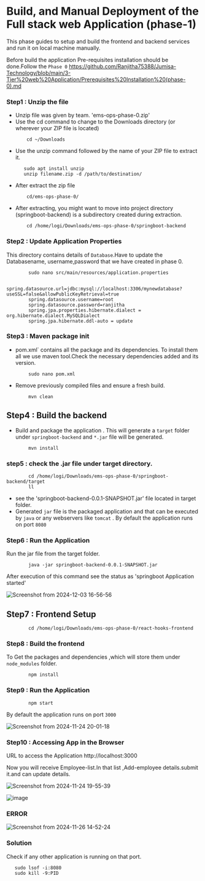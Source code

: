 # Build, and Manual Deployment of the Full stack web Application (phase-1)

This phase guides to setup and build the frontend and backend services and run it on local machine manually.

Before build the application Pre-requisites installation should be done.Follow the `Phase 0` https://github.com/Ranjitha75388/Jumisa-Technology/blob/main/3-Tier%20web%20Application/Prerequisites%20Installation%20(phase-0).md
 

### Step1 : Unzip the file

- Unzip file was given by team. 'ems-ops-phase-0.zip'
- Use the cd command to change to the Downloads directory (or wherever your ZIP file is located)
    ```
        cd ~/Downloads
    ```
- Use the unzip command followed by the name of your ZIP file to extract it.
     ```
        sudo apt install unzip
        unzip filename.zip -d /path/to/destination/
    ```
-  After extract the zip file
    ```
        cd/ems-ops-phase-0/
- After extracting, you might want to move into project directory (springboot-backend) is a subdirectory created during extraction.
    ```
        cd /home/logi/Downloads/ems-ops-phase-0/springboot-backend
    ``` 
### Step2 : Update Application Properties 

This directory contains details of `Database`.Have to update the Databasename, username,password that we have created in phase 0.
    
```
        sudo nano src/main/resources/application.properties
```
```        
        spring.datasource.url=jdbc:mysql://localhost:3306/mynewdatabase?useSSL=false&allowPublicKeyRetrieval=true
        spring.datasource.username=root
        spring.datasource.password=ranjitha
        spring.jpa.properties.hibernate.dialect = org.hibernate.dialect.MySQLDialect
        spring.jpa.hibernate.ddl-auto = update
```
### Step3 : Maven package init

- pom.xml` contains all the package and its dependencies. To install them all we use maven tool.Check the necessary dependencies added and its version.
```
        sudo nano pom.xml
```
- Remove previously compiled files and ensure a fresh build.
```
        mvn clean
```
## Step4 : Build the backend

- Build and package the application . This will generate a `target` folder under `springboot-backend`  and `*.jar` file will be generated.
```
        mvn install
```
### step5 : check the .jar file under target directory.
```
        cd /home/logi/Downloads/ems-ops-phase-0/springboot-backend/target
        ll
```
- see the 'springboot-backend-0.0.1-SNAPSHOT.jar' file located in target folder. 
- Generated `jar` file is the packaged application and that can be executed by `java` or any webservers like `tomcat` . By default the application runs on port `8080`
### Step6 : Run the Application
Run the jar file from the target folder.
```
        java -jar springboot-backend-0.0.1-SNAPSHOT.jar
```
After execution of this command see the status as 'springboot Application started'

![Screenshot from 2024-12-03 16-56-56](https://github.com/user-attachments/assets/1e96f124-d657-481f-8495-e94a345c14b7)

## Step7 : Frontend Setup
```
        cd /home/logi/Downloads/ems-ops-phase-0/react-hooks-frontend
```
### Step8 : Build the frontend
To Get the packages and dependencies ,which will store them under `node_modules` folder.
```
        npm install
```
### Step9 : Run the Application
```
        npm start
```
By default the application runs on port `3000` 

![Screenshot from 2024-11-24 20-01-18](https://github.com/user-attachments/assets/a950226d-73ca-4c66-b0f5-c8bb6a50d2ac)

### Step10 : Accessing App in the Browser
URL to access the Application
http://localhost:3000

Now you will receive Employee-list.In that list ,Add-employee details.submit it.and can update details.

![Screenshot from 2024-11-24 19-55-39](https://github.com/user-attachments/assets/7ec34620-af0b-4095-bf67-57dee4327aba)

![image](https://github.com/user-attachments/assets/f2e73d8f-e4c9-41a7-8682-8d7523421f44)

### ERROR
![Screenshot from 2024-11-26 14-52-24](https://github.com/user-attachments/assets/565030f9-1466-4b8a-a11b-e2d6b2d1c832)
### Solution
Check if any other application is running on that port.
```
   sudo lsof -i:8080
   sudo kill -9:PID
```



